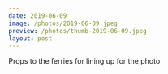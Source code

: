 ```yaml
---
date: 2019-06-09
image: /photos/2019-06-09.jpeg
preview: /photos/thumb-2019-06-09.jpeg
layout: post
---
```


Props to the ferries for lining up for the photo
